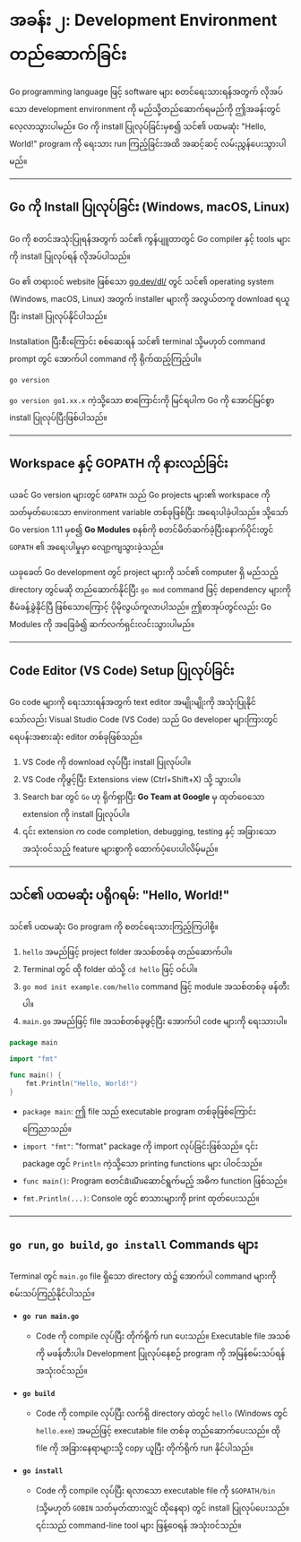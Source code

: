 # အခန်း ၂: Development Environment တည်ဆောက်ခြင်း

Go programming language ဖြင့် software များ စတင်ရေးသားရန်အတွက် လိုအပ်သော development environment ကို မည်သို့တည်ဆောက်ရမည်ကို ဤအခန်းတွင် လေ့လာသွားပါမည်။ Go ကို install ပြုလုပ်ခြင်းမှစ၍ သင်၏ ပထမဆုံး "Hello, World!" program ကို ရေးသား run ကြည့်ခြင်းအထိ အဆင့်ဆင့် လမ်းညွှန်ပေးသွားပါမည်။

---

## Go ကို Install ပြုလုပ်ခြင်း (Windows, macOS, Linux)

Go ကို စတင်အသုံးပြုရန်အတွက် သင်၏ ကွန်ပျူတာတွင် Go compiler နှင့် tools များကို install ပြုလုပ်ရန် လိုအပ်ပါသည်။

Go ၏ တရားဝင် website ဖြစ်သော [go.dev/dl/](https://go.dev/dl/) တွင် သင်၏ operating system (Windows, macOS, Linux) အတွက် installer များကို အလွယ်တကူ download ရယူပြီး install ပြုလုပ်နိုင်ပါသည်။

Installation ပြီးစီးကြောင်း စစ်ဆေးရန် သင်၏ terminal သို့မဟုတ် command prompt တွင် အောက်ပါ command ကို ရိုက်ထည့်ကြည့်ပါ။

```sh
go version
```

`go version go1.xx.x` ကဲ့သို့သော စာကြောင်းကို မြင်ရပါက Go ကို အောင်မြင်စွာ install ပြုလုပ်ပြီးဖြစ်ပါသည်။

---

## Workspace နှင့် GOPATH ကို နားလည်ခြင်း

ယခင် Go version များတွင် `GOPATH` သည် Go projects များ၏ workspace ကို သတ်မှတ်ပေးသော environment variable တစ်ခုဖြစ်ပြီး အရေးပါခဲ့ပါသည်။ သို့သော် Go version 1.11 မှစ၍ **Go Modules** စနစ်ကို စတင်မိတ်ဆက်ခဲ့ပြီးနောက်ပိုင်းတွင် `GOPATH` ၏ အရေးပါမှုမှာ လျော့ကျသွားခဲ့သည်။

ယခုခေတ် Go development တွင် project များကို သင်၏ computer ရှိ မည်သည့် directory တွင်မဆို တည်ဆောက်နိုင်ပြီး `go mod` command ဖြင့် dependency များကို စီမံခန့်ခွဲနိုင်ပြီ ဖြစ်သောကြောင့် ပိုမိုလွယ်ကူလာပါသည်။ ဤစာအုပ်တွင်လည်း Go Modules ကို အခြေခံ၍ ဆက်လက်ရှင်းလင်းသွားပါမည်။

---

## Code Editor (VS Code) Setup ပြုလုပ်ခြင်း

Go code များကို ရေးသားရန်အတွက် text editor အမျိုးမျိုးကို အသုံးပြုနိုင်သော်လည်း Visual Studio Code (VS Code) သည် Go developer များကြားတွင် ရေပန်းအစားဆုံး editor တစ်ခုဖြစ်သည်။

1.  VS Code ကို download လုပ်ပြီး install ပြုလုပ်ပါ။
2.  VS Code ကိုဖွင့်ပြီး Extensions view (Ctrl+Shift+X) သို့ သွားပါ။
3.  Search bar တွင် `Go` ဟု ရိုက်ရှာပြီး **Go Team at Google** မှ ထုတ်ဝေသော extension ကို install ပြုလုပ်ပါ။
4.  ၎င်း extension က code completion, debugging, testing နှင့် အခြားသော အသုံးဝင်သည့် feature များစွာကို ထောက်ပံ့ပေးပါလိမ့်မည်။

---

## သင်၏ ပထမဆုံး ပရိုဂရမ်: "Hello, World!"

သင်၏ ပထမဆုံး Go program ကို စတင်ရေးသားကြည့်ကြပါစို့။

1.  `hello` အမည်ဖြင့် project folder အသစ်တစ်ခု တည်ဆောက်ပါ။
2.  Terminal တွင် ထို folder ထဲသို့ `cd hello` ဖြင့် ဝင်ပါ။
3.  `go mod init example.com/hello` command ဖြင့် module အသစ်တစ်ခု ဖန်တီးပါ။
4.  `main.go` အမည်ဖြင့် file အသစ်တစ်ခုဖွင့်ပြီး အောက်ပါ code များကို ရေးသားပါ။

```go
package main

import "fmt"

func main() {
    fmt.Println("Hello, World!")
}
```

*   `package main`: ဤ file သည် executable program တစ်ခုဖြစ်ကြောင်း ကြေညာသည်။
*   `import "fmt"`: "format" package ကို import လုပ်ခြင်းဖြစ်သည်။ ၎င်း package တွင် `Println` ကဲ့သို့သော printing functions များ ပါဝင်သည်။
*   `func main()`: Program စတင်ដំណើរဆောင်ရွက်မည့် အဓိက function ဖြစ်သည်။
*   `fmt.Println(...)`: Console တွင် စာသားများကို print ထုတ်ပေးသည်။

---

## `go run`, `go build`, `go install` Commands များ

Terminal တွင် `main.go` file ရှိသော directory ထဲ၌ အောက်ပါ command များကို စမ်းသပ်ကြည့်နိုင်ပါသည်။

*   **`go run main.go`**
    *   Code ကို compile လုပ်ပြီး တိုက်ရိုက် run ပေးသည်။ Executable file အသစ်ကို မဖန်တီးပါ။ Development ပြုလုပ်နေစဉ် program ကို အမြန်စမ်းသပ်ရန် အသုံးဝင်သည်။

*   **`go build`**
    *   Code ကို compile လုပ်ပြီး လက်ရှိ directory ထဲတွင် `hello` (Windows တွင် `hello.exe`) အမည်ဖြင့် executable file တစ်ခု တည်ဆောက်ပေးသည်။ ထို file ကို အခြားနေရာများသို့ copy ယူပြီး တိုက်ရိုက် run နိုင်ပါသည်။

*   **`go install`**
    *   Code ကို compile လုပ်ပြီး ရလာသော executable file ကို `$GOPATH/bin` (သို့မဟုတ် `GOBIN` သတ်မှတ်ထားလျှင် ထိုနေရာ) တွင် install ပြုလုပ်ပေးသည်။ ၎င်းသည် command-line tool များ ဖြန့်ဝေရန် အသုံးဝင်သည်။